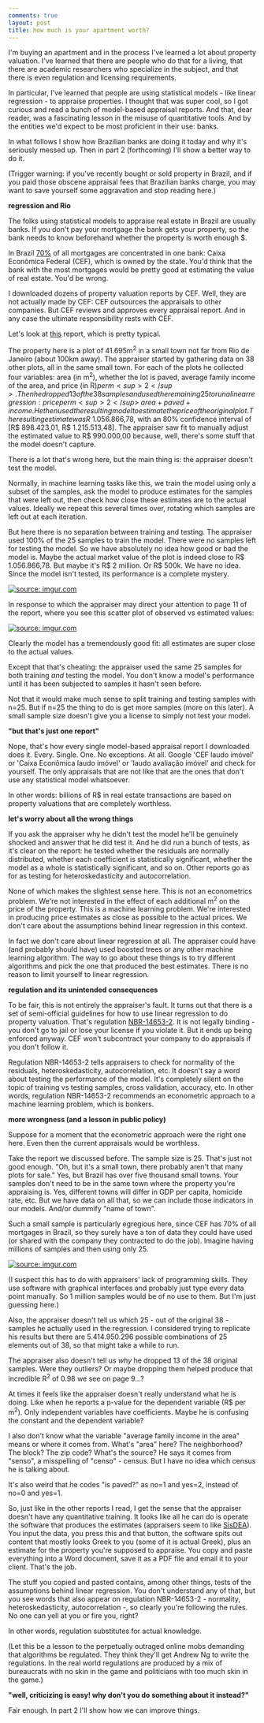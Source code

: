 ```yaml
---
comments: true
layout: post
title: how much is your apartment worth?
---
```


I'm buying an apartment and in the process I've learned a lot about property valuation. I've learned that there are people who do that for a living, that there are academic researchers who specialize in the subject, and that there is even regulation and licensing requirements. 

In particular, I've learned that people are using statistical models - like linear regression - to appraise properties. I thought that was super cool, so I got curious and read a bunch of model-based appraisal reports. And that, dear reader, was a fascinating lesson in the misuse of quantitative tools. And by the entities we'd expect to be most proficient in their use: banks.

In what follows I show how Brazilian banks are doing it today and why it's seriously messed up. Then in part 2 (forthcoming) I'll show a better way to do it.

(Trigger warning: if you've recently bought or sold property in Brazil, and if you paid those obscene appraisal fees that Brazilian banks charge, you may want to save yourself some aggravation and stop reading here.)

**regression and Rio**

The folks using statistical models to appraise real estate in Brazil are usually banks. If you don't pay your mortgage the bank gets your property, so the bank needs to know beforehand whether the property is worth enough $.

In Brazil [70%](https://www1.folha.uol.com.br/mercado/2018/09/volume-de-credito-imobiliario-e-metade-do-concedido-ha-quatro-anos.shtml) of all mortgages are concentrated in one bank: Caixa Econômica Federal (CEF), which is owned by the state. You'd think that the bank with the most mortgages would be pretty good at estimating the value of real estate. You'd be wrong.

I downloaded dozens of property valuation reports by CEF. Well, they are not actually made by CEF: CEF outsources the appraisals to other companies. But CEF reviews and approves every appraisal report. And in any case the ultimate responsibility rests with CEF.

Let's look at [this](/assets/20181025040759LAUDO_CAIXA.pdf) report, which is pretty typical.

The property here is a plot of 41.695m<sup>2</sup> in a small town not far from Rio de Janeiro (about 100km away). The appraiser started by gathering data on 38 other plots, all in the same small town. For each of the plots he collected four variables: area (in m<sup>2</sup>), whether the lot is paved, average family income of the area, and price (in R$) per m<sup>2</sup>. Then he dropped 13 of the 38 samples and used the remaining 25 to run a linear regression: price per m<sup>2</sup> ~ area + paved + income. He then used the resulting model to estimate the price of the original plot. The resulting estimate was R$ 1.056.866,78, with an 80% confidence interval of [R$ 898.423,01, R$ 1.215.513,48]. The appraiser saw fit to manually adjust the estimated value to R$ 990.000,00 because, well, there's some stuff that the model doesn't capture.

There is a lot that's wrong here, but the main thing is: the appraiser doesn't test the model.

Normally, in machine learning tasks like this, we train the model using only a subset of the samples, ask the model to produce estimates for the samples that were left out, then check how close these estimates are to the actual values. Ideally we repeat this several times over, rotating which samples are left out at each iteration.

But here there is no separation between training and testing. The appraiser used 100% of the 25 samples to train the model. There were no samples left for testing the model. So we have absolutely no idea how good or bad the model is. Maybe the actual market value of the plot is indeed close to R$ 1.056.866,78. But maybe it's R$ 2 million. Or R$ 500k. We have no idea. Since the model isn't tested, its performance is a complete mystery.

<a href="https://imgur.com/s55GvZa"><img src="https://i.imgur.com/s55GvZa.jpg" title="source: imgur.com" /></a>

In response to which the appraiser may direct your attention to page 11 of the report, where you see this scatter plot of observed vs estimated values:

<a href="https://imgur.com/nfxEGTy"><img src="https://i.imgur.com/nfxEGTy.png" title="source: imgur.com" /></a>

Clearly the model has a tremendously good fit: all estimates are super close to the actual values.

Except that that's cheating: the appraiser used the same 25 samples for both training *and* testing the model. You don't know a model's performance until it has been subjected to samples it hasn't seen before.

Not that it would make much sense to split training and testing samples with n=25. But if n=25 the thing to do is get more samples (more on this later). A small sample size doesn't give you a license to simply not test your model.

**"but that's just one report"**

Nope, that's how every single model-based appraisal report I downloaded does it. Every. Single. One. No exceptions. At all. Google 'CEF laudo imóvel' or 'Caixa Econômica laudo imóvel' or 'laudo avaliação imóvel' and check for yourself. The only appraisals that are not like that are the ones that don't use any statistical model whatsoever.

In other words: billions of R$ in real estate transactions are based on property valuations that are completely worthless.

**let's worry about all the wrong things**

If you ask the appraiser why he didn't test the model he'll be genuinely shocked and answer that he did test it. And he did run a bunch of tests, as it's clear on the report: he tested whether the residuals are normally distributed, whether each coefficient is statistically significant, whether the model as a whole is statistically significant, and so on. Other reports go as for as testing for heteroskedasticity and autocorrelation.

None of which makes the slightest sense here. This is not an econometrics problem. We're not interested in the effect of each additional m<sup>2</sup> on the price of the property. This is a machine learning problem. We're interested in producing price estimates as close as possible to the actual prices. We don't care about the assumptions behind linear regression in this context.

In fact we don't care about linear regression at all. The appraiser could have (and probably should have) used boosted trees or any other machine learning algorithm. The way to go about these things is to try different algorithms and pick the one that produced the best estimates. There is no reason to limit yourself to linear regression.

**regulation and its unintended consequences**

To be fair, this is not entirely the appraiser's fault. It turns out that there is a set of semi-official guidelines for how to use linear regression to do property valuation. That's regulation [NBR-14653-2](http://bittarpericias.com.br/wp-content/uploads/2017/02/Avaliacao-Bens-Imoveis-Urbanos-Procedimentos-Gerias-NBR-14653-2.pdf). It is not legally binding - you don't go to jail or lose your license if you violate it. But it ends up being enforced anyway. CEF won't subcontract your company to do appraisals if you don't follow it.

Regulation NBR-14653-2 tells appraisers to check for normality of the residuals, heteroskedasticity, autocorrelation, etc. It doesn't say a word about testing the performance of the model. It's completely silent on the topic of training vs testing samples, cross validation, accuracy, etc. In other words, regulation NBR-14653-2 recommends an econometric approach to a machine learning problem, which is bonkers.

**more wrongness (and a lesson in public policy)**

Suppose for a moment that the econometric approach were the right one here. Even then the current appraisals would be worthless.

Take the report we discussed before. The sample size is 25. That's just not good enough. "Oh, but it's a small town, there probably aren't that many plots for sale." Yes, but Brazil has over five thousand small towns. Your samples don't need to be in the same town where the property you're appraising is. Yes, different towns will differ in GDP per capita, homicide rate, etc. But we have data on all that, so we can include those indicators in our models. And/or dummify "name of town".

Such a small sample is particularly egregious here, since CEF has 70% of all mortgages in Brazil, so they surely have a ton of data they could have used (or shared with the company they contracted to do the job). Imagine having millions of samples and then using only 25.

<a href="https://imgur.com/OYKADea"><img src="https://i.imgur.com/OYKADea.png" title="source: imgur.com" /></a>

(I suspect this has to do with appraisers' lack of programming skills. They use software with graphical interfaces and probably just type every data point manually. So 1 million samples would be of no use to them. But I'm just guessing here.)

Also, the appraiser doesn't tell us which 25 - out of the original 38 - samples he actually used in the regression. I considered trying to replicate his results but there are 5.414.950.296 possible combinations of 25 elements out of 38, so that might take a while to run.

The appraiser also doesn't tell us *why* he dropped 13 of the 38 original samples. Were they outliers? Or maybe dropping them helped produce that incredible R<sup>2</sup> of 0.98 we see on page 9...?

At times it feels like the appraiser doesn't really understand what he is doing. Like when he reports a p-value for the dependent variable (R$ per m<sup>2</sup>). Only independent variables have coefficients. Maybe he is confusing the constant and the dependent variable?

I also don't know what the variable "average family income in the area" means or where it comes from. What's "area" here? The neighborhood? The block? The zip code? What's the source? He says it comes from "senso", a misspelling of "censo" - census. But I have no idea which census he is talking about.

It's also weird that he codes "is paved?" as no=1 and yes=2, instead of no=0 and yes=1.

So, just like in the other reports I read, I get the sense that the appraiser doesn't have any quantitative training. It looks like all he can do is operate the software that produces the estimates (appraisers seem to like [SisDEA](https://pellisistemas.com/software/sisdea/)). You input the data, you press this and that button, the software spits out content that mostly looks Greek to you (some of it is actual Greek), plus an estimate for the property you're supposed to appraise. You copy and paste everything into a Word document, save it as a PDF file and email it to your client. That's the job.

The stuff you copied and pasted contains, among other things, tests of the assumptions behind linear regression. You don't understand any of that, but you see words that also appear on regulation NBR-14653-2 - normality, heteroskedasticity, autocorrelation -, so clearly you're following the rules. No one can yell at you or fire you, right?

In other words, regulation substitutes for actual knowledge.

(Let this be a lesson to the perpetually outraged online mobs demanding that algorithms be regulated. They think they'll get Andrew Ng to write the regulations. In the real world regulations are produced by a mix of bureaucrats with no skin in the game and politicians with too much skin in the game.)

**"well, criticizing is easy! why don't you do something about it instead?"**

Fair enough. In part 2 I'll show how we can improve things.